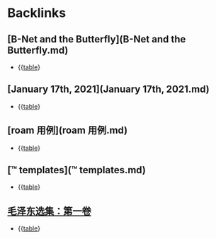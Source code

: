 
# Backlinks
## [B-Net and the Butterfly](B-Net and the Butterfly.md)
- {{[table](table.md)}

## [January 17th, 2021](January 17th, 2021.md)
- {{[table](table.md)}

## [roam 用例](roam 用例.md)
- {{[table](table.md)}

## [™ templates](™ templates.md)
- {{[table](table.md)}

## [毛泽东选集：第一卷](毛泽东选集：第一卷.md)
- {{[table](table.md)}

